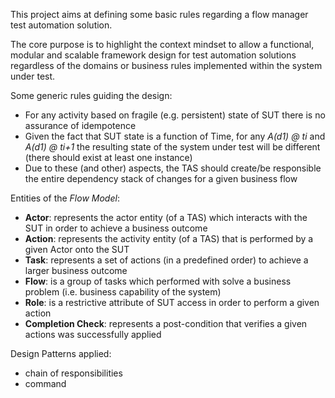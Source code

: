 This project aims at defining some basic rules regarding a flow manager test automation solution.

The core purpose is to highlight the context mindset to allow a functional, modular and scalable framework design 
for test automation solutions regardless of the domains or business rules implemented within the system under test. 

Some generic rules guiding the design:
- For any activity based on fragile (e.g. persistent) state of SUT there is no assurance of idempotence
- Given the fact that SUT state is a function of Time, for any _A(d1) @ ti_ and _A(d1) @ ti+1_ the resulting 
state of the system under test will be different (there should exist at least one instance)
- Due to these (and other) aspects, the TAS should create/be responsible the entire dependency stack of changes for
a given business flow


Entities of the _Flow Model_:
- **Actor**: represents the actor entity (of a TAS) which interacts with the SUT in order to achieve a business outcome
- **Action**: represents the activity entity (of a TAS) that is performed by a given Actor onto the SUT 
- **Task**: represents a set of actions (in a predefined order) to achieve a larger business outcome
- **Flow**: is a group of tasks which performed with solve a business problem (i.e. business capability of the system) 
- **Role**: is a restrictive attribute of SUT access in order to perform a given action
- **Completion Check**: represents a post-condition that verifies a given actions was successfully applied

Design Patterns applied:
- chain of responsibilities
- command